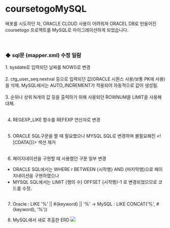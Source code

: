 # coursetogoMySQL
배포를 시도하던 차, ORACLE CLOUD 사용이 어려워져 ORACEL DB로 만들어진 coursetogo 프로젝트를 MySQL로 마이그레이션하게 되었습니다.
<BR><BR><BR>
<H3>◆ sql문 (mapper.xml) 수정 일람</H3>
1. sysdate로 입력되던 날짜를 NOW()로 변경 <BR><BR>
2. ctg_user_seq.nextval 등으로 입력되던 값(ORACLE 시퀀스 사용/보통 PK에 사용)을 삭제. MySQL에서는 AUTO_INCREMENT가 적용되어 자동적으로 값이 생성됨. 
 <BR><BR>
3. 순위나 상위 N개의 값 등을 출력하기 위해 사용되던 ROWNUM을 LIMIT을 사용해 대체.<BR> <BR> 

4. REGEXP_LIKE 함수를 REFEXP 연산자로 변경<BR><BR>
5. ORACLE SQL구문을 짤 때 필요했으나 MYSQL SQL로 변경하며 불필요해진 \<![CDATA[]]\> 섹션 제거<BR><BR>

6. 페이지네이션을 구현할 때 사용했던 구문 일부 변경
- ORACLE SQL에서는 WHERE r BETWEEN {시작행} AND {마지막행}으로 페이지네이션을 구현하였으나
- MYSQL SQL에서는 LIMIT {행의 수} OFFSET {시작행}-1 로 변경되었으므로 코드를 수정.<BR><BR>

7. Oracle : LIKE '%' || #{keyword} || '%' -> MySQL : LIKE CONCAT('%', #{keyword}, '%'))

8. MySQL에서 새로 추출한 ERD
   <img src="https://i.imgur.com/9VYCiTz.png">
